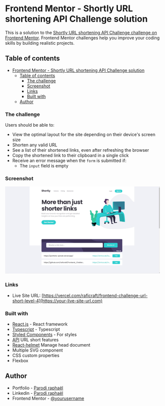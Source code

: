 # Frontend Mentor - Shortly URL shortening API Challenge solution

This is a solution to the [Shortly URL shortening API Challenge challenge on Frontend Mentor](https://www.frontendmentor.io/challenges/url-shortening-api-landing-page-2ce3ob-G). Frontend Mentor challenges help you improve your coding skills by building realistic projects. 

## Table of contents

- [Frontend Mentor - Shortly URL shortening API Challenge solution](#frontend-mentor---shortly-url-shortening-api-challenge-solution)
  - [Table of contents](#table-of-contents)
    - [The challenge](#the-challenge)
    - [Screenshot](#screenshot)
    - [Links](#links)
    - [Built with](#built-with)
  - [Author](#author)


### The challenge

Users should be able to:

- View the optimal layout for the site depending on their device's screen size
- Shorten any valid URL
- See a list of their shortened links, even after refreshing the browser
- Copy the shortened link to their clipboard in a single click
- Receive an error message when the `form` is submitted if:
  - The `input` field is empty

### Screenshot

![screenshort url_short](./public/assets/socialCard/socialCard.jpg)


### Links


- Live Site URL: [https://vercel.com/raficraft/frontend-challenge-url-short-level-4](https://your-live-site-url.com)


### Built with

- [React.js](https://fr.reactjs.org/) - React framework
- [Typescript](https://www.typescriptlang.org/) - Typescript
- [Styled Components](https://styled-components.com/) - For styles
- [API](https://shrtco.de/) URL short features
- [React-helmet](https://www.npmjs.com/package/react-helmet) Manage head document
- Multiple SVG component
- CSS custom properties
- Flexbox

## Author

- Portfolio - [Parodi raphaël](https://frontend-challenge-url-short-level-4.vercel.app/)
- Linkedin - [Parodi raphaël]()
- Frontend Mentor - [@yourusername](https://www.frontendmentor.io/profile/raficraft)



